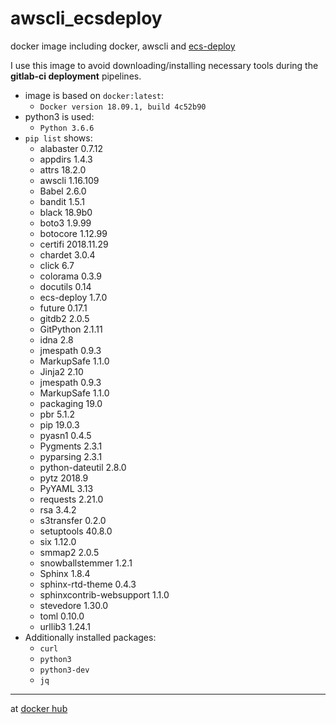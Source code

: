 # awscli_ecsdeploy
docker image including docker, awscli and [ecs-deploy](https://github.com/fabfuel/ecs-deploy/releases)

I use this image to avoid downloading/installing necessary tools during the **gitlab-ci deployment** pipelines.

* image is based on `docker:latest`:
  - `Docker version 18.09.1, build 4c52b90`
* python3 is used:
  - `Python 3.6.6`
* `pip list` shows:
  - alabaster       0.7.12
  - appdirs         1.4.3
  - attrs           18.2.0
  - awscli          1.16.109
  - Babel           2.6.0
  - bandit          1.5.1
  - black           18.9b0
  - boto3           1.9.99
  - botocore        1.12.99
  - certifi         2018.11.29
  - chardet         3.0.4
  - click           6.7
  - colorama        0.3.9
  - docutils        0.14
  - ecs-deploy      1.7.0
  - future          0.17.1
  - gitdb2          2.0.5
  - GitPython       2.1.11
  - idna            2.8
  - jmespath        0.9.3
  - MarkupSafe      1.1.0
  - Jinja2          2.10
  - jmespath        0.9.3
  - MarkupSafe      1.1.0
  - packaging       19.0
  - pbr             5.1.2
  - pip             19.0.3
  - pyasn1          0.4.5
  - Pygments        2.3.1
  - pyparsing       2.3.1
  - python-dateutil 2.8.0
  - pytz            2018.9
  - PyYAML          3.13
  - requests        2.21.0
  - rsa             3.4.2
  - s3transfer      0.2.0
  - setuptools      40.8.0
  - six             1.12.0
  - smmap2          2.0.5
  - snowballstemmer 1.2.1
  - Sphinx          1.8.4
  - sphinx-rtd-theme         0.4.3
  - sphinxcontrib-websupport 1.1.0
  - stevedore       1.30.0
  - toml            0.10.0
  - urllib3         1.24.1
* Additionally installed packages:
  - `curl`
  - `python3`
  - `python3-dev`
  - `jq`

---

at [docker hub](https://hub.docker.com/r/normoes/awscli_ecsdeploy/)
